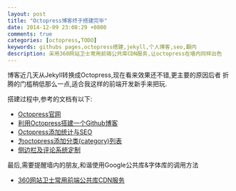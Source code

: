 ```yaml
---
layout: post
title: "Octopress博客终于搭建完毕"
date: 2014-12-09 23:08:29 +0800
comments: true
categories: [octopress,TODO] 
keywords: githubs pages,octopress搭建,jekyll,个人博客,seo,翻内
description: 采用360网站卫士常用前端公共库CDN服务,让octopress在墙内同样出色
---
```


博客近几天从Jekyll转换成Octopress,现在看来效果还不错,更主要的原因后者
折腾的门槛稍低那么一点,适合我这样的前端开发新手来把玩.

搭建过程中,参考的文档有以下:

* [Octopress官网](http://octopress.org/docs/deploying/github/)
* [利用Octopress搭建一个Github博客](http://justcoding.iteye.com/blog/1954645)
* [Octopress添加统计与SEO](http://812lcl.com/blog/2013/10/29/octopresstian-jia-tong-ji-yu-seo/)
* [为octopress添加分类(category)列表](http://www.udpwork.com/item/7771.html)
* [侧边栏及评论系统定制](http://812lcl.com/blog/2013/10/26/octopressce-bian-lan-ji-ping-lun-xi-tong-ding-zhi/)

最后,需要提醒墙内的朋友,和谐使用Google公共库&字体库的调用方法

* [360网站卫士常用前端公共库CDN服务](http://libs.useso.com/)
